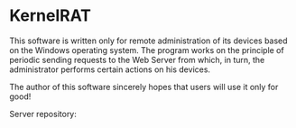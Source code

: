 # KernelRAT
This software is written only for remote administration of its devices based on the Windows operating system.
The program works on the principle of periodic sending requests to the Web Server from which, in turn, the administrator performs certain actions on his devices.

The author of this software sincerely hopes that users will use it only for good!

Server repository:

